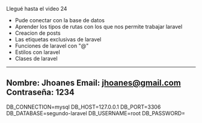 Llegué hasta el video 24
- Pude conectar con la base de datos
- Aprender los tipos de rutas con los que nos permite trabajar laravel
- Creacion de posts
- Las etiquetas exclusivas de laravel
- Funciones de laravel con "@"
- Estilos con laravel
- Clases de laravel
------------------------
Nombre: Jhoanes
Email: jhoanes@gmail.com
Contraseña: 1234
------------------------
DB_CONNECTION=mysql
        DB_HOST=127.0.0.1
        DB_PORT=3306
        DB_DATABASE=segundo-laravel
        DB_USERNAME=root
        DB_PASSWORD=
